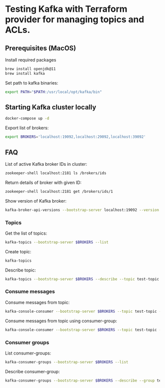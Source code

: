 # Testing Kafka with Terraform provider for managing topics and ACLs.

## Prerequisites (MacOS)

Install required packages

```bash
brew install openjdk@11
brew install kafka
```

Set path to kafka binaries:
```bash
export PATH="$PATH:/usr/local/opt/kafka/bin"
```

## Starting Kafka cluster locally

```bash
docker-compose up -d
```

Export list of brokers:
```bash
export BROKERS='localhost:19092,localhost:29092,localhost:39092'
```

## FAQ

List of active Kafka broker IDs in cluster:
```bash
zookeeper-shell localhost:2181 ls /brokers/ids
```

Return details of broker with given ID:
```bash
zookeeper-shell localhost:2181 get /brokers/ids/1
```

Show version of Kafka broker:
```bash
kafka-broker-api-versions --bootstrap-server localhost:19092 --version
```

### Topics

Get the list of topics:
```bash
kafka-topics --bootstrap-server $BROKERS --list
```

Create topic:
```bash
kafka-topics 
```

Describe topic:
```bash
kafka-topics --bootstrap-server $BROKERS --describe --topic test-topic
```

### Consume messages

Consume messages from topic:
```bash
kafka-console-consumer --bootstrap-server $BROKERS --topic test-topic --from-beginning
```

Consume messages from topic using consumer-group:
```bash
kafka-console-consumer --bootstrap-server $BROKERS --topic test-topic --group test-consumer-group
```

### Consumer groups

List consumer-groups:
```bash
kafka-consumer-groups --bootstrap-server $BROKERS --list
```

Describe consumer-group:
```bash
kafka-consumer-groups --bootstrap-server $BROKERS --describe --group test-consumer-group
```

